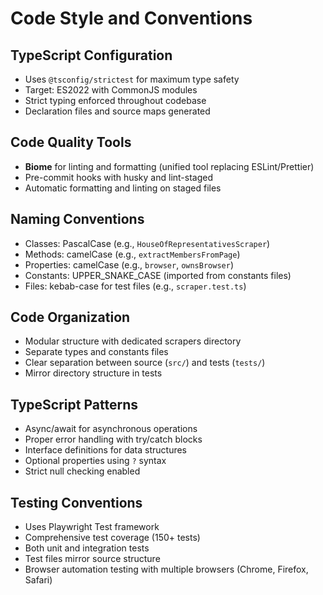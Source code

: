 # Code Style and Conventions

## TypeScript Configuration
- Uses `@tsconfig/strictest` for maximum type safety
- Target: ES2022 with CommonJS modules
- Strict typing enforced throughout codebase
- Declaration files and source maps generated

## Code Quality Tools
- **Biome** for linting and formatting (unified tool replacing ESLint/Prettier)
- Pre-commit hooks with husky and lint-staged
- Automatic formatting and linting on staged files

## Naming Conventions
- Classes: PascalCase (e.g., `HouseOfRepresentativesScraper`)
- Methods: camelCase (e.g., `extractMembersFromPage`)
- Properties: camelCase (e.g., `browser`, `ownsBrowser`)
- Constants: UPPER_SNAKE_CASE (imported from constants files)
- Files: kebab-case for test files (e.g., `scraper.test.ts`)

## Code Organization
- Modular structure with dedicated scrapers directory
- Separate types and constants files
- Clear separation between source (`src/`) and tests (`tests/`)
- Mirror directory structure in tests

## TypeScript Patterns
- Async/await for asynchronous operations
- Proper error handling with try/catch blocks
- Interface definitions for data structures
- Optional properties using `?` syntax
- Strict null checking enabled

## Testing Conventions
- Uses Playwright Test framework
- Comprehensive test coverage (150+ tests)
- Both unit and integration tests
- Test files mirror source structure
- Browser automation testing with multiple browsers (Chrome, Firefox, Safari)